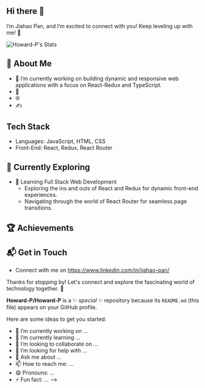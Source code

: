 ## Hi there 👋

I’m Jiahao Pan, and I’m excited to connect with you! Keep leveling up with me! 🚀

![Howard-P's Stats](https://github-readme-stats.vercel.app/api?username=Howard-P&theme=vue-dark&show_icons=true&hide_border=true&count_private=true)

## 🚀 About Me

- 🔭 I’m currently working on building dynamic and responsive web applications with a focus on React-Redux and TypeScript.
- 📝 
- 🌐 
- ✍️ 

## Tech Stack

- Languages: JavaScript, HTML, CSS
- Front-End: React, Redux, React Router

## 🌱 Currently Exploring

- 🚀 Learning Full Stack Web Development
  - Exploring the ins and outs of React and Redux for dynamic front-end experiences.
  - Navigating through the world of React Router for seamless page transitions.

 ## 🏆 Achievements


## 📬 Get in Touch

- Connect with me on https://www.linkedin.com/in/jiahao-pan/

Thanks for stopping by! Let's connect and explore the fascinating world of technology together. 🚀

**Howard-P/Howard-P** is a ✨ _special_ ✨ repository because its `README.md` (this file) appears on your GitHub profile.

Here are some ideas to get you started:

- 🔭 I’m currently working on ...
- 🌱 I’m currently learning ...
- 👯 I’m looking to collaborate on ...
- 🤔 I’m looking for help with ...
- 💬 Ask me about ...
- 📫 How to reach me: ...
- 😄 Pronouns: ...
- ⚡ Fun fact: ...
-->
